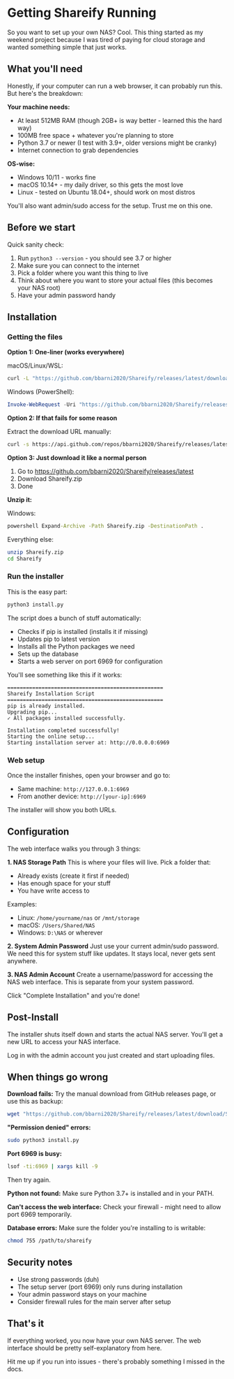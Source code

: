 # Getting Shareify Running

So you want to set up your own NAS? Cool. This thing started as my weekend project because I was tired of paying for cloud storage and wanted something simple that just works.

## What you'll need

Honestly, if your computer can run a web browser, it can probably run this. But here's the breakdown:

**Your machine needs:**
- At least 512MB RAM (though 2GB+ is way better - learned this the hard way)
- 100MB free space + whatever you're planning to store
- Python 3.7 or newer (I test with 3.9+, older versions might be cranky)
- Internet connection to grab dependencies

**OS-wise:**
- Windows 10/11 - works fine
- macOS 10.14+ - my daily driver, so this gets the most love
- Linux - tested on Ubuntu 18.04+, should work on most distros

You'll also want admin/sudo access for the setup. Trust me on this one.

## Before we start

Quick sanity check:
1. Run `python3 --version` - you should see 3.7 or higher
2. Make sure you can connect to the internet
3. Pick a folder where you want this thing to live
4. Think about where you want to store your actual files (this becomes your NAS root)
5. Have your admin password handy

## Installation

### Getting the files

**Option 1: One-liner (works everywhere)**

macOS/Linux/WSL:
```bash
curl -L "https://github.com/bbarni2020/Shareify/releases/latest/download/Shareify.zip" -o Shareify.zip
```

Windows (PowerShell):
```powershell
Invoke-WebRequest -Uri "https://github.com/bbarni2020/Shareify/releases/latest/download/Shareify.zip" -OutFile "Shareify.zip"
```

**Option 2: If that fails for some reason**

Extract the download URL manually:
```bash
curl -s https://api.github.com/repos/bbarni2020/Shareify/releases/latest | grep '"browser_download_url"' | cut -d '"' -f 4 | xargs curl -L -o Shareify.zip
```

**Option 3: Just download it like a normal person**
1. Go to https://github.com/bbarni2020/Shareify/releases/latest
2. Download Shareify.zip
3. Done

**Unzip it:**

Windows:
```cmd
powershell Expand-Archive -Path Shareify.zip -DestinationPath .
```

Everything else:
```bash
unzip Shareify.zip
cd Shareify
```

### Run the installer

This is the easy part:
```bash
python3 install.py
```

The script does a bunch of stuff automatically:
- Checks if pip is installed (installs it if missing)
- Updates pip to latest version
- Installs all the Python packages we need
- Sets up the database
- Starts a web server on port 6969 for configuration

You'll see something like this if it works:
```
==================================================
Shareify Installation Script
==================================================
pip is already installed.
Upgrading pip...
✓ All packages installed successfully.

Installation completed successfully!
Starting the online setup...
Starting installation server at: http://0.0.0.0:6969
```

### Web setup

Once the installer finishes, open your browser and go to:
- Same machine: `http://127.0.0.1:6969`
- From another device: `http://[your-ip]:6969`

The installer will show you both URLs.

## Configuration

The web interface walks you through 3 things:

**1. NAS Storage Path**
This is where your files will live. Pick a folder that:
- Already exists (create it first if needed)
- Has enough space for your stuff
- You have write access to

Examples:
- Linux: `/home/yourname/nas` or `/mnt/storage`
- macOS: `/Users/Shared/NAS` 
- Windows: `D:\NAS` or wherever

**2. System Admin Password**
Just use your current admin/sudo password. We need this for system stuff like updates. It stays local, never gets sent anywhere.

**3. NAS Admin Account**
Create a username/password for accessing the NAS web interface. This is separate from your system password.

Click "Complete Installation" and you're done!

## Post-Install

The installer shuts itself down and starts the actual NAS server. You'll get a new URL to access your NAS interface.

Log in with the admin account you just created and start uploading files.

## When things go wrong

**Download fails:**
Try the manual download from GitHub releases page, or use this as backup:
```bash
wget "https://github.com/bbarni2020/Shareify/releases/latest/download/Shareify.zip"
```

**"Permission denied" errors:**
```bash
sudo python3 install.py
```

**Port 6969 is busy:**
```bash
lsof -ti:6969 | xargs kill -9
```
Then try again.

**Python not found:**
Make sure Python 3.7+ is installed and in your PATH.

**Can't access the web interface:**
Check your firewall - might need to allow port 6969 temporarily.

**Database errors:**
Make sure the folder you're installing to is writable:
```bash
chmod 755 /path/to/shareify
```

## Security notes

- Use strong passwords (duh)
- The setup server (port 6969) only runs during installation
- Your admin password stays on your machine
- Consider firewall rules for the main server after setup

## That's it

If everything worked, you now have your own NAS server. The web interface should be pretty self-explanatory from here.

Hit me up if you run into issues - there's probably something I missed in the docs.
